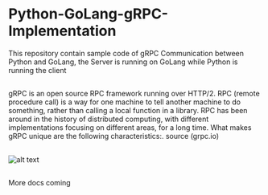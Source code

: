 # Python-GoLang-gRPC-Implementation
This repository contain sample code of gRPC Communication between Python and GoLang, the Server is running on GoLang while Python is running the client

##

gRPC is an open source RPC framework running over HTTP/2. RPC (remote procedure call) is a way for one machine to tell another machine to do something, rather than calling a local function in a library. RPC has been around in the history of distributed computing, with different implementations focusing on different areas, for a long time. What makes gRPC unique are the following characteristics:. source (grpc.io)

##
![alt text](https://docs.google.com/drawings/d/e/2PACX-1vSiNOTj8nhXLIAIE8tgBDBKSCAjGKUO8-7evHAMqlytecH2zEdbhEyjSG27m5Fs1hoTMvziHlTGo-XE/pub?w=960&h=720)


##

More docs coming

